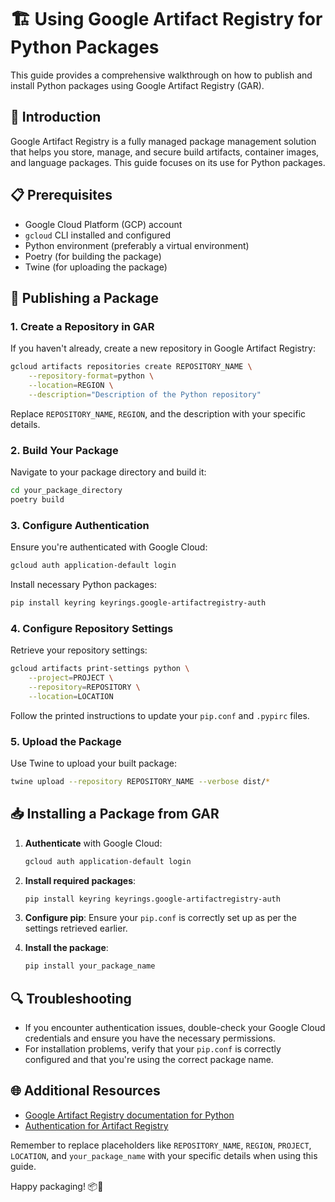 # 🏗️ Using Google Artifact Registry for Python Packages

This guide provides a comprehensive walkthrough on how to publish and install Python packages using Google Artifact Registry (GAR).

## 🌟 Introduction

Google Artifact Registry is a fully managed package management solution that helps you store, manage, and secure build artifacts, container images, and language packages. This guide focuses on its use for Python packages.

## 📋 Prerequisites

- Google Cloud Platform (GCP) account
- `gcloud` CLI installed and configured
- Python environment (preferably a virtual environment)
- Poetry (for building the package)
- Twine (for uploading the package)

## 🚀 Publishing a Package

### 1. Create a Repository in GAR

If you haven't already, create a new repository in Google Artifact Registry:

```bash
gcloud artifacts repositories create REPOSITORY_NAME \
    --repository-format=python \
    --location=REGION \
    --description="Description of the Python repository"
```

Replace `REPOSITORY_NAME`, `REGION`, and the description with your specific details.

### 2. Build Your Package

Navigate to your package directory and build it:

```bash
cd your_package_directory
poetry build
```

### 3. Configure Authentication

Ensure you're authenticated with Google Cloud:

```bash
gcloud auth application-default login
```

Install necessary Python packages:

```bash
pip install keyring keyrings.google-artifactregistry-auth
```

### 4. Configure Repository Settings

Retrieve your repository settings:

```bash
gcloud artifacts print-settings python \
    --project=PROJECT \
    --repository=REPOSITORY \
    --location=LOCATION
```

Follow the printed instructions to update your `pip.conf` and `.pypirc` files.

### 5. Upload the Package

Use Twine to upload your built package:

```bash
twine upload --repository REPOSITORY_NAME --verbose dist/*
```

## 📥 Installing a Package from GAR

1. **Authenticate** with Google Cloud:

   ```bash
   gcloud auth application-default login
   ```

2. **Install required packages**:

   ```bash
   pip install keyring keyrings.google-artifactregistry-auth
   ```

3. **Configure pip**: Ensure your `pip.conf` is correctly set up as per the settings retrieved earlier.

4. **Install the package**:

   ```bash
   pip install your_package_name
   ```

## 🔍 Troubleshooting

- If you encounter authentication issues, double-check your Google Cloud credentials and ensure you have the necessary permissions.
- For installation problems, verify that your `pip.conf` is correctly configured and that you're using the correct package name.

## 🌐 Additional Resources

- [Google Artifact Registry documentation for Python](https://cloud.google.com/artifact-registry/docs/python)
- [Authentication for Artifact Registry](https://cloud.google.com/artifact-registry/docs/python/authentication)

Remember to replace placeholders like `REPOSITORY_NAME`, `REGION`, `PROJECT`, `LOCATION`, and `your_package_name` with your specific details when using this guide.

Happy packaging! 📦🚀
